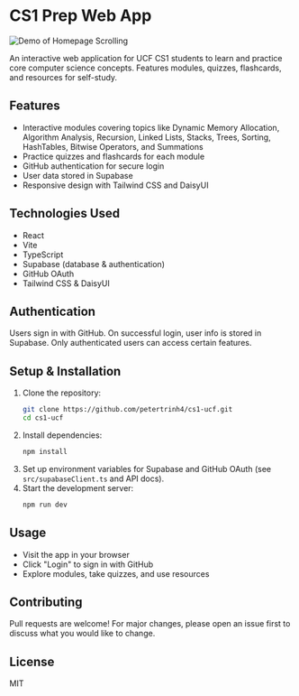 # CS1 Prep Web App

![Demo of Homepage Scrolling](./public/demo-homepage.gif)

An interactive web application for UCF CS1 students to learn and practice core computer science concepts. Features modules, quizzes, flashcards, and resources for self-study.

## Features

- Interactive modules covering topics like Dynamic Memory Allocation, Algorithm Analysis, Recursion, Linked Lists, Stacks, Trees, Sorting, HashTables, Bitwise Operators, and Summations
- Practice quizzes and flashcards for each module
- GitHub authentication for secure login
- User data stored in Supabase
- Responsive design with Tailwind CSS and DaisyUI

## Technologies Used

- React
- Vite
- TypeScript
- Supabase (database & authentication)
- GitHub OAuth
- Tailwind CSS & DaisyUI

## Authentication

Users sign in with GitHub. On successful login, user info is stored in Supabase. Only authenticated users can access certain features.

## Setup & Installation

1. Clone the repository:
   ```bash
   git clone https://github.com/petertrinh4/cs1-ucf.git
   cd cs1-ucf
   ```
2. Install dependencies:
   ```bash
   npm install
   ```
3. Set up environment variables for Supabase and GitHub OAuth (see `src/supabaseClient.ts` and API docs).
4. Start the development server:
   ```bash
   npm run dev
   ```

## Usage

- Visit the app in your browser
- Click "Login" to sign in with GitHub
- Explore modules, take quizzes, and use resources

## Contributing

Pull requests are welcome! For major changes, please open an issue first to discuss what you would like to change.

## License

MIT
